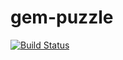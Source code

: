 # gem-puzzle
[![Build Status](https://travis-ci.org/ri57-sibsutis/gem-puzzle.svg?branch=master)](https://travis-ci.org/ri57-sibsutis/gem-puzzle)